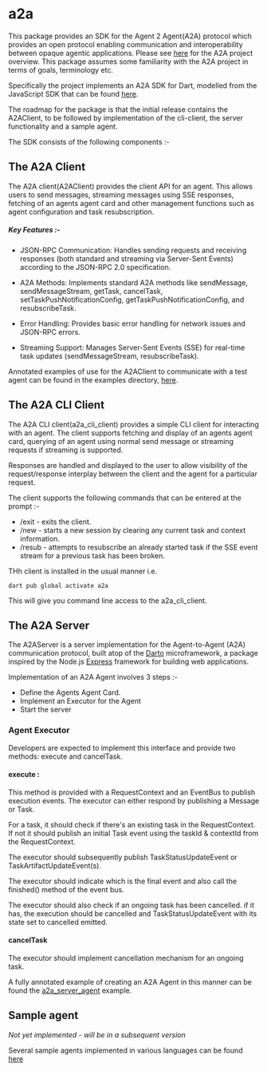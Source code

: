 # a2a

This package provides an SDK for the Agent 2 Agent(A2A) protocol which provides 
an open protocol enabling communication and interoperability between opaque agentic 
applications. Please see [here](https://github.com/a2aproject/A2A) for the A2A project overview.
This package assumes some familiarity with the A2A project in terms of goals, terminology etc.

Specifically the project implements an A2A SDK for Dart, modelled from the JavaScript
SDK that can be found [here](https://github.com/a2aproject/a2a-js).

The roadmap for the package is that the initial release contains the A2AClient, to be followed by 
implementation of the cli-client, the server functionality and a sample agent. 

The SDK consists of the following components :-

## The A2A Client

The A2A client(A2AClient) provides the client API for an agent. This allows users to send messages, streaming messages
using SSE responses, fetching of an agents agent card and other management functions such as
agent configuration and task resubscription.

##### Key Features :-

* JSON-RPC Communication: Handles sending requests and receiving responses (both standard and streaming via Server-Sent Events) according to the JSON-RPC 2.0 specification.


* A2A Methods: Implements standard A2A methods like sendMessage, sendMessageStream, getTask, cancelTask, setTaskPushNotificationConfig, getTaskPushNotificationConfig, and resubscribeTask.


* Error Handling: Provides basic error handling for network issues and JSON-RPC errors.


* Streaming Support: Manages Server-Sent Events (SSE) for real-time task updates (sendMessageStream, resubscribeTask).

Annotated examples of use for the A2AClient to communicate with a test agent can be found in the examples directory, 
[here](https://github.com/shamblett/a2a/blob/main/example).

## The A2A CLI Client

The A2A CLI client(a2a_cli_client) provides a simple CLI client for interacting with an agent.
The client supports fetching and display of an agents agent card, querying of an agent using normal send message
or streaming requests if streaming is supported.

Responses are handled and displayed to the user to allow visibility of the request/response
interplay between the client and the agent for a particular request.

The client supports the following commands that can be entered at the prompt :-

* /exit - exits the client.
* /new - starts a new session by clearing any current task and context information.
* /resub - attempts to resubscribe an already started task if the SSE event stream for a previous task has been broken.

THh client is installed in the usual manner i.e. 
```
dart pub global activate a2a
```
This will give you command line access to the a2a_cli_client.

## The A2A Server

The A2AServer is a server implementation for the Agent-to-Agent (A2A) communication protocol, 
built atop of the [Darto](https://pub.dev/packages/darto) microframework, 
a package inspired by the Node.js [Express](https://expressjs.com/) framework for building web applications.

Implementation of an A2A Agent involves 3 steps :-

* Define the Agents Agent Card.
* Implement an Executor for the Agent
* Start the server

### Agent Executor

Developers are expected to implement this interface and provide two methods: execute and cancelTask.

#### execute :
This method is provided with a RequestContext and an EventBus to publish execution events.
The executor can either respond by publishing a Message or Task.

For a task, it should check if there's an existing task in the RequestContext. If not it should publish an initial Task event 
using the taskId & contextId from the RequestContext.

The executor should subsequently publish TaskStatusUpdateEvent or 
TaskArtifactUpdateEvent(s).

The executor should indicate which is the final event and also call the 
finished() method of the event bus.

The executor should also check if an ongoing task has been cancelled. 
if it has, the execution should be cancelled and TaskStatusUpdateEvent 
with its state set to cancelled emitted.

#### cancelTask
The executor should implement cancellation mechanism for an ongoing task.

A fully annotated example of creating an A2A Agent in this manner can be found the 
[a2a_server_agent](https://github.com/shamblett/a2a/blob/main/example/a2a_server_agent.dart) example.

## Sample agent

_Not yet implemented - will be in a subsequent version_

Several sample agents implemented in various languages can be found [here](https://github.com/a2aproject/a2a-samples)